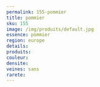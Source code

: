 ```yaml
---
permalink: 155-pommier
title: pommier
sku: 155
image: /img/produits/default.jpg
essence: pommier
region: europe
details: 
produits:
couleur: 
densite: 
veines: sans
rarete: 
---
```

